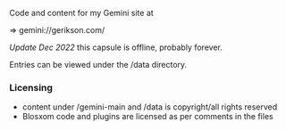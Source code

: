 Code and content for my Gemini site at 

=> gemini://gerikson.com/

*Update Dec 2022* this capsule is offline, probably forever. 

Entries can be viewed under the /data directory.

### Licensing

* content under /gemini-main and /data is copyright/all rights reserved
* Blosxom code and plugins are licensed as per comments in the files

